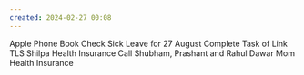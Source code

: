 ```yaml
---
created: 2024-02-27 00:08
---
```

Apple Phone Book
Check Sick Leave for 27 August
Complete Task of Link TLS
Shilpa Health Insurance
Call Shubham, Prashant and Rahul Dawar
Mom Health Insurance


